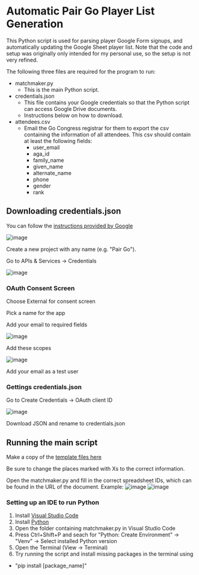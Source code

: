 # Automatic Pair Go Player List Generation

This Python script is used for parsing player Google Form signups, and automatically updating the Google Sheet player list. Note that the code and setup was originally only intended for my personal use, so the setup is not very refined. 

The following three files are required for the program to run: 
- matchmaker.py
  - This is the main Python script.
- credentials.json
  - This file contains your Google credentials so that the Python script can access Google Drive documents.
  - Instructions below on how to download.
- attendees.csv
  - Email the Go Congress registrar for them to export the csv containing the information of all attendees. This csv should contain at least the following fields:
    - user_email
    - aga_id
    - family_name
    - given_name
    - alternate_name
    - phone
    - gender
    - rank

## Downloading credentials.json

You can follow the [instructions provided by Google]([url](https://developers.google.com/docs/api/quickstart/python))

![image](https://github.com/0lionelzhang0/pairgo_matchmaker/assets/36424267/499f7dc9-6efc-4e1e-bdd9-c141e64d0995)

Create a new project with any name (e.g. "Pair Go").

Go to APIs & Services -> Credentials

![image](https://github.com/0lionelzhang0/pairgo_matchmaker/assets/36424267/8f6f7b33-de19-4b05-987e-1ccb84a71838)

### OAuth Consent Screen

Choose External for consent screen

Pick a name for the app

Add your email to required fields

![image](https://github.com/0lionelzhang0/pairgo_matchmaker/assets/36424267/32848e9d-454b-4189-84b3-41acc8663649)

Add these scopes

![image](https://github.com/0lionelzhang0/pairgo_matchmaker/assets/36424267/83dd1da4-283b-452b-81f3-5d47e249ee36)

Add your email as a test user

### Gettings credentials.json

Go to Create Credentials -> OAuth client ID

![image](https://github.com/0lionelzhang0/pairgo_matchmaker/assets/36424267/10cd5d72-cd0a-4ffe-a3be-82919ae842b4)

Download JSON and rename to credentials.json

## Running the main script

Make a copy of the [template files here]([url](https://drive.google.com/drive/folders/1gv6l1rI5Mci498kiZeP2z3UkYQp-BQ2j?usp=sharing))

Be sure to change the places marked with Xs to the correct information.

Open the matchmaker.py and fill in the correct spreadsheet IDs, which can be found in the URL of the document.
Example:
![image](https://github.com/0lionelzhang0/pairgo_matchmaker/assets/36424267/7da273de-b955-4132-92f8-def947697591)
![image](https://github.com/0lionelzhang0/pairgo_matchmaker/assets/36424267/300945ef-d710-40ca-b710-f87895762c44)

### Setting up an IDE to run Python

1. Install [Visual Studio Code]([url](https://code.visualstudio.com/Download))
2. Install [Python]([url](https://www.python.org/downloads/))
3. Open the folder containing matchmaker.py in Visual Studio Code
4. Press Ctrl+Shift+P and seach for "Python: Create Environment" -> "Venv" -> Select installed Python version
5. Open the Terminal (View -> Terminal)
6. Try running the script and install missing packages in the terminal using
- "pip install [package_name]"
